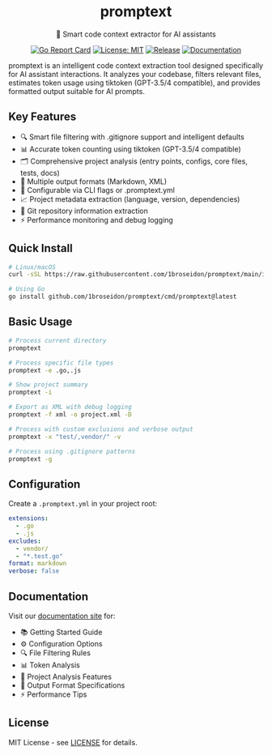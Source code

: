 <div align="center">

# promptext

📝 Smart code context extractor for AI assistants

[![Go Report Card](https://goreportcard.com/badge/github.com/1broseidon/promptext)](https://goreportcard.com/report/github.com/1broseidon/promptext)
[![License: MIT](https://img.shields.io/badge/License-MIT-yellow.svg)](https://opensource.org/licenses/MIT)
[![Release](https://img.shields.io/github/release/1broseidon/promptext.svg)](https://github.com/1broseidon/promptext/releases/latest)
[![Documentation](https://img.shields.io/badge/docs-docusaurus-blue)](https://1broseidon.github.io/promptext/)

</div>

promptext is an intelligent code context extraction tool designed specifically for AI assistant interactions. It analyzes your codebase, filters relevant files, estimates token usage using tiktoken (GPT-3.5/4 compatible), and provides formatted output suitable for AI prompts.

## Key Features

- 🔍 Smart file filtering with .gitignore support and intelligent defaults
- 📊 Accurate token counting using tiktoken (GPT-3.5/4 compatible)
- 🗂️ Comprehensive project analysis (entry points, configs, core files, tests, docs)
- 📝 Multiple output formats (Markdown, XML)
- 🔧 Configurable via CLI flags or .promptext.yml
- 📈 Project metadata extraction (language, version, dependencies)
- 🔄 Git repository information extraction
- ⚡ Performance monitoring and debug logging

## Quick Install

```bash
# Linux/macOS
curl -sSL https://raw.githubusercontent.com/1broseidon/promptext/main/install.sh | bash

# Using Go
go install github.com/1broseidon/promptext/cmd/promptext@latest
```

## Basic Usage

```bash
# Process current directory
promptext

# Process specific file types
promptext -e .go,.js

# Show project summary
promptext -i

# Export as XML with debug logging
promptext -f xml -o project.xml -D

# Process with custom exclusions and verbose output
promptext -x "test/,vendor/" -v

# Process using .gitignore patterns
promptext -g
```

## Configuration

Create a `.promptext.yml` in your project root:

```yaml
extensions:
  - .go
  - .js
excludes:
  - vendor/
  - "*.test.go"
format: markdown
verbose: false
```

## Documentation

Visit our [documentation site](https://1broseidon.github.io/promptext/) for:

- 📚 Getting Started Guide
- ⚙️ Configuration Options
- 🔍 File Filtering Rules
- 📊 Token Analysis
- 🔬 Project Analysis Features
- 📝 Output Format Specifications
- ⚡ Performance Tips

## License

MIT License - see [LICENSE](LICENSE) for details.
